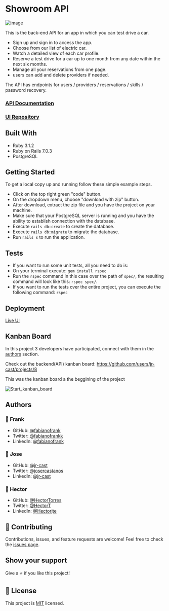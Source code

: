 # Showroom API

![image](https://user-images.githubusercontent.com/58822719/194433219-379f891c-8a17-4f30-8046-746035d01dea.png)

This is the back-end API for an app in which you can test drive a car.

- Sign up and sign in to access the app.
- Choose from our list of electric car.
- Watch a detailed view of each car profile.
- Reserve a test drive for a car up to one month from any date within the next six months.
- Manage all your reservations from one page.
- users can add and delete providers if needed.

The API has endpoints for users / providers / reservations / skills / password recovery.

### [API Documentation](https://office-booking.herokuapp.com/api-docs/index.html)

### [UI Repository](https://github.com/fabianofrank/showroom-ui)


## Built With

- Ruby 3.1.2
- Ruby on Rails 7.0.3
- PostgreSQL

## Getting Started

To get a local copy up and running follow these simple example steps.

- Click on the top right green "code" button.
- On the dropdown menu, choose "download with zip" button.
- After download, extract the zip file and you have the project on your machine.
- Make sure that your PostgreSQL server is running and you have the ability to establish connection with the database.
- Execute `rails db:create` to create the database.
- Execute `rails db:migrate` to migrate the database.
- Run `rails s` to run the application.

## Tests

- If you want to run some unit tests, all you need to do is:
- On your terminal execute: `gem install rspec`
- Run the `rspec` command in this case over the path of `spec/`, the resulting command will look like this: `rspec spec/`.
- If you want to run the tests over the entire project, you can execute the following command: `rspec`

## Deployment

[Live UI]()


## Kanban Board

In this project 3 developers have participated, connect with them in the [authors](#authors) section.

Check out the backend(API) kanban board: https://github.com/users/jr-cast/projects/8

This was the kanban board a the beggining of the project

![Start_kanban_board](https://user-images.githubusercontent.com/68971295/194431486-c8364654-3faa-49a7-8ea2-f4b954b8d793.png)

## Authors

### 👤 Frank

- GitHub: [@fabianofrank](https://github.com/fabianofrank)
- Twitter: [@fabianofrankk](https://twitter.com/fabianofrankk)
- LinkedIn: [@fabianofrank](https://www.linkedin.com/in/fabianofrank/)

### 👤 Jose

- GitHub: [@jr-cast](https://github.com/jr-cast)
- Twitter: [@josercastanos](https://twitter.com/josercastanos)
- LinkedIn: [@jr-cast](https://linkedin.com/in/jr-cast)

### 👤 Hector

- GitHub: [@HectorTorres](https://github.com/HectorTorresE)
- Twitter: [@HectorT](https://twitter.com/HectorT00406915)
- LinkedIn: [@Hectorjte](https://www.linkedin.com/in/hectorjte/)

## 🤝 Contributing

Contributions, issues, and feature requests are welcome!
Feel free to check the [issues page](../../issues/).

## Show your support

Give a ⭐️ if you like this project!

## 📝 License

This project is [MIT](./LICENSE) licensed.
